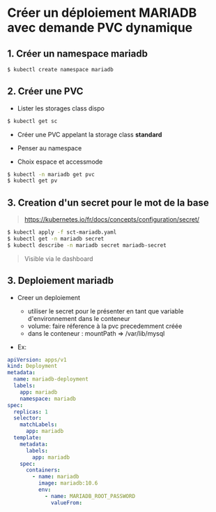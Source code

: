 # Créer un déploiement MARIADB avec demande PVC dynamique


## 1. Créer un namespace mariadb

```bash
$ kubectl create namespace mariadb
```


## 2. Créer une PVC 

- Lister les storages class dispo

```bash
$ kubectl get sc
```

- Créer une PVC appelant la storage class **standard**

- Penser au namespace

- Choix espace et accessmode


```bash
$ kubectl -n mariadb get pvc
$ kubectl get pv
```

## 3. Creation d'un secret pour le mot de la base

> https://kubernetes.io/fr/docs/concepts/configuration/secret/

```bash
$ kubectl apply -f sct-mariadb.yaml
$ kubectl get -n mariadb secret
$ kubectl describe -n mariadb secret mariadb-secret
```

> Visible via le dashboard

## 3. Deploiement mariadb

- Creer un deploiement
    - utiliser le secret pour le présenter en tant que variable d'environnement dans le conteneur
    - volume: faire réference à la pvc precedemment créée
    - dans le conteneur : mountPath => /var/lib/mysql

- Ex:

```yaml
apiVersion: apps/v1
kind: Deployment
metadata:
  name: mariadb-deployment
  labels:
    app: mariadb
    namespace: mariadb
spec:
  replicas: 1
  selector:
    matchLabels:
      app: mariadb
  template:
    metadata:
      labels:
        app: mariadb
    spec:
      containers:
        - name: mariadb
          image: mariadb:10.6
          env:
            - name: MARIADB_ROOT_PASSWORD
              valueFrom:

